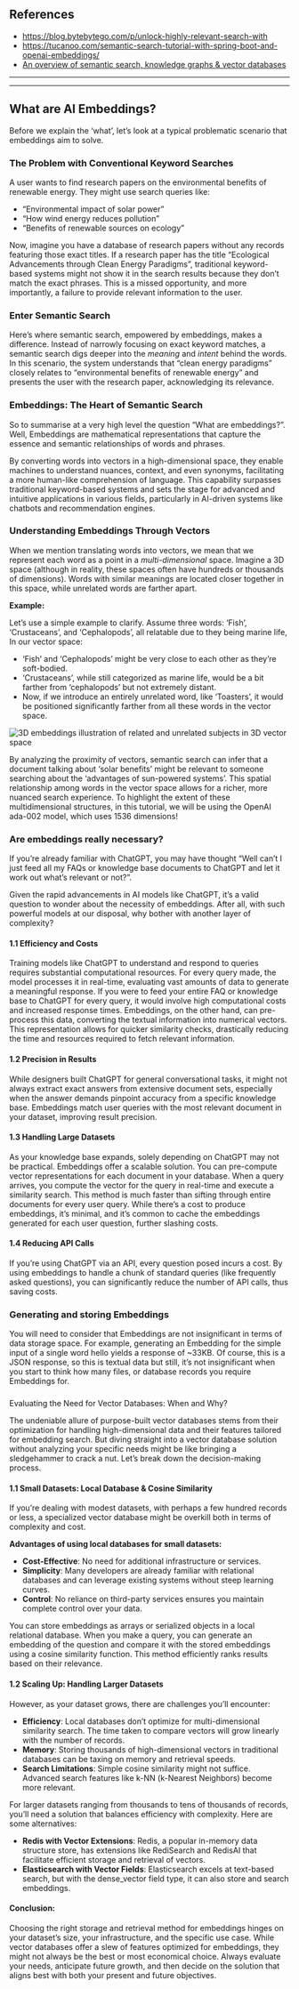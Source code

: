 ## References
- https://blog.bytebytego.com/p/unlock-highly-relevant-search-with
- https://tucanoo.com/semantic-search-tutorial-with-spring-boot-and-openai-embeddings/
- [An overview of semantic search, knowledge graphs & vector databases](https://medium.com/the-techlife/an-overview-of-semantic-search-knowledge-graphs-vector-databases-27588925f33f)

----
----

## What are AI Embeddings?

Before we explain the ‘what’, let’s look at a typical problematic scenario that embeddings aim to solve.

### **The Problem with Conventional Keyword Searches**

A user wants to find research papers on the environmental benefits of renewable energy. They might use search queries like:

-   “Environmental impact of solar power”
-   “How wind energy reduces pollution”
-   “Benefits of renewable sources on ecology”

Now, imagine you have a database of research papers without any records featuring those exact titles. If a research paper has the title “Ecological Advancements through Clean Energy Paradigms”, traditional keyword-based systems might not show it in the search results because they don’t match the exact phrases. This is a missed opportunity, and more importantly, a failure to provide relevant information to the user.

### **Enter Semantic Search**

Here’s where semantic search, empowered by embeddings, makes a difference. Instead of narrowly focusing on exact keyword matches, a semantic search digs deeper into the _meaning_ and _intent_ behind the words. In this scenario, the system understands that “clean energy paradigms” closely relates to “environmental benefits of renewable energy” and presents the user with the research paper, acknowledging its relevance.

### **Embeddings: The Heart of Semantic Search**

So to summarise at a very high level the question “What are embeddings?”. Well, Embeddings are mathematical representations that capture the essence and semantic relationships of words and phrases.

By converting words into vectors in a high-dimensional space, they enable machines to understand nuances, context, and even synonyms, facilitating a more human-like comprehension of language. This capability surpasses traditional keyword-based systems and sets the stage for advanced and intuitive applications in various fields, particularly in AI-driven systems like chatbots and recommendation engines.

### Understanding Embeddings Through Vectors

When we mention translating words into vectors, we mean that we represent each word as a point in a _multi-dimensional_ space. Imagine a 3D space (although in reality, these spaces often have hundreds or thousands of dimensions). Words with similar meanings are located closer together in this space, while unrelated words are farther apart.

**Example:**

Let’s use a simple example to clarify. Assume three words: ‘Fish’, ‘Crustaceans’, and ‘Cephalopods’, all relatable due to they being marine life, In our vector space:

-   ‘Fish’ and ‘Cephalopods’ might be very close to each other as they’re soft-bodied.
-   ‘Crustaceans’, while still categorized as marine life, would be a bit farther from ‘cephalopods’ but not extremely distant.
-   Now, if we introduce an entirely unrelated word, like ‘Toasters’, it would be positioned significantly farther from all these words in the vector space.

![3D embeddings illustration of related and unrelated subjects in 3D vector space](https://tucanoo.com/wp-content/uploads/2023/09/3d-embeddings-1-1024x547.png)

By analyzing the proximity of vectors, semantic search can infer that a document talking about ‘solar benefits’ might be relevant to someone searching about the ‘advantages of sun-powered systems’. This spatial relationship among words in the vector space allows for a richer, more nuanced search experience. To highlight the extent of these multidimensional structures, in this tutorial, we will be using the OpenAI ada-002 model, which uses 1536 dimensions!

### Are embeddings really necessary?

If you’re already familiar with ChatGPT, you may have thought “Well can’t I just feed all my FAQs or knowledge base documents to ChatGPT and let it work out what’s relevant or not?”.

Given the rapid advancements in AI models like ChatGPT, it’s a valid question to wonder about the necessity of embeddings. After all, with such powerful models at our disposal, why bother with another layer of complexity?

#### **1.1 Efficiency and Costs**

Training models like ChatGPT to understand and respond to queries requires substantial computational resources. For every query made, the model processes it in real-time, evaluating vast amounts of data to generate a meaningful response. If you were to feed your entire FAQ or knowledge base to ChatGPT for every query, it would involve high computational costs and increased response times. Embeddings, on the other hand, can pre-process this data, converting the textual information into numerical vectors. This representation allows for quicker similarity checks, drastically reducing the time and resources required to fetch relevant information.

#### **1.2 Precision in Results**

While designers built ChatGPT for general conversational tasks, it might not always extract exact answers from extensive document sets, especially when the answer demands pinpoint accuracy from a specific knowledge base. Embeddings match user queries with the most relevant document in your dataset, improving result precision.

#### **1.3 Handling Large Datasets**

As your knowledge base expands, solely depending on ChatGPT may not be practical. Embeddings offer a scalable solution. You can pre-compute vector representations for each document in your database. When a query arrives, you compute the vector for the query in real-time and execute a similarity search. This method is much faster than sifting through entire documents for every user query. While there’s a cost to produce embeddings, it’s minimal, and it’s common to cache the embeddings generated for each user question, further slashing costs.

#### **1.4 Reducing API Calls**

If you’re using ChatGPT via an API, every question posed incurs a cost. By using embeddings to handle a chunk of standard queries (like frequently asked questions), you can significantly reduce the number of API calls, thus saving costs.

### Generating and storing Embeddings

You will need to consider that Embeddings are not insignificant in terms of data storage space. For example, generating an Embedding for the simple input of a single word hello yields a response of ~33KB. Of course, this is a JSON response, so this is textual data but still, it’s not insignificant when you start to think how many files, or database records you require Embeddings for.

###   
Evaluating the Need for Vector Databases: When and Why?

The undeniable allure of purpose-built vector databases stems from their optimization for handling high-dimensional data and their features tailored for embedding search. But diving straight into a vector database solution without analyzing your specific needs might be like bringing a sledgehammer to crack a nut. Let’s break down the decision-making process.

#### **1.1 Small Datasets: Local Database & Cosine Similarity**

If you’re dealing with modest datasets, with perhaps a few hundred records or less, a specialized vector database might be overkill both in terms of complexity and cost.

**Advantages of using local databases for small datasets:**

-   **Cost-Effective**: No need for additional infrastructure or services.
-   **Simplicity**: Many developers are already familiar with relational databases and can leverage existing systems without steep learning curves.
-   **Control**: No reliance on third-party services ensures you maintain complete control over your data.

You can store embeddings as arrays or serialized objects in a local relational database. When you make a query, you can generate an embedding of the question and compare it with the stored embeddings using a cosine similarity function. This method efficiently ranks results based on their relevance.

#### **1.2 Scaling Up: Handling Larger Datasets**

However, as your dataset grows, there are challenges you’ll encounter:

-   **Efficiency**: Local databases don’t optimize for multi-dimensional similarity search. The time taken to compare vectors will grow linearly with the number of records.
-   **Memory**: Storing thousands of high-dimensional vectors in traditional databases can be taxing on memory and retrieval speeds.
-   **Search Limitations**: Simple cosine similarity might not suffice. Advanced search features like k-NN (k-Nearest Neighbors) become more relevant.

For larger datasets ranging from thousands to tens of thousands of records, you’ll need a solution that balances efficiency with complexity. Here are some alternatives:

-   **Redis with Vector Extensions**: Redis, a popular in-memory data structure store, has extensions like RediSearch and RedisAI that facilitate efficient storage and retrieval of vectors.
-   **Elasticsearch with Vector Fields**: Elasticsearch excels at text-based search, but with the dense\_vector field type, it can also store and search embeddings.

#### **Conclusion:**

Choosing the right storage and retrieval method for embeddings hinges on your dataset’s size, your infrastructure, and the specific use case. While vector databases offer a slew of features optimized for embeddings, they might not always be the best or most economical choice. Always evaluate your needs, anticipate future growth, and then decide on the solution that aligns best with both your present and future objectives.